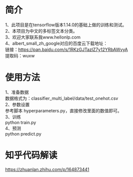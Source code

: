 # 简介
1、此项目是在tensorflow版本1.14.0的基础上做的训练和测试。  
2、本项目为中文的多标签文本分类。  
3、欢迎大家联系我www.hellonlp.com  
4、albert_small_zh_google对应的百度云下载地址：  
   链接：https://pan.baidu.com/s/1RKzGJTazlZ7y12YRbAWvyA  
   提取码：wuxw  
 
 # 使用方法
 1、准备数据  
 数据格式为：classifier_multi_label/data/test_onehot.csv  
 2、参数设置  
 参考脚本 hyperparameters.py，直接修改里面的数值即可。  
 3、训练  
 python train.py  
 4、预测  
python predict.py  
 
 # 知乎代码解读
https://zhuanlan.zhihu.com/p/164873441

